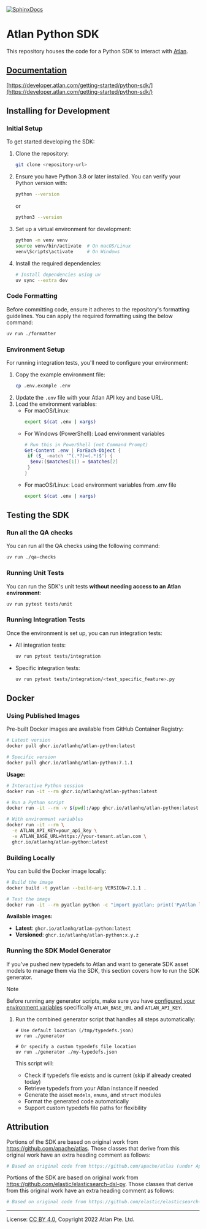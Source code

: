 <!-- SPDX-License-Identifier: CC-BY-4.0 -->
<!-- Copyright 2022 Atlan Pte. Ltd. -->

[![SphinxDocs](https://img.shields.io/badge/sphinx--docs-passing-success)](https://atlanhq.github.io/atlan-python/)

# Atlan Python SDK

This repository houses the code for a Python SDK to interact with [Atlan](https://atlan.com).

## [Documentation](https://developer.atlan.com/getting-started/python-sdk/)

[https://developer.atlan.com/getting-started/python-sdk/](https://developer.atlan.com/getting-started/python-sdk/)

## Installing for Development

### Initial Setup
To get started developing the SDK:

1. Clone the repository:
   ```bash
   git clone <repository-url>
   ```

2. Ensure you have Python 3.8 or later installed. You can verify your Python version with:
   ```bash
   python --version
   ```
   or
   ```bash
   python3 --version
   ```

3. Set up a virtual environment for development:
   ```bash
   python -m venv venv
   source venv/bin/activate  # On macOS/Linux
   venv\Scripts\activate     # On Windows
   ```

4. Install the required dependencies:
   ```bash
   # Install dependencies using uv
   uv sync --extra dev
   ```

### Code Formatting
Before committing code, ensure it adheres to the repository's formatting guidelines. You can apply the required formatting using the below command:

```bash
uv run ./formatter
```

### Environment Setup
For running integration tests, you'll need to configure your environment:

1. Copy the example environment file:
   ```bash
   cp .env.example .env
   ```
2. Update the `.env` file with your Atlan API key and base URL.
3. Load the environment variables:
    - For macOS/Linux:
      ```bash
      export $(cat .env | xargs)
      ```
    - For Windows (PowerShell): Load environment variables
      ```powershell
      # Run this in PowerShell (not Command Prompt)
      Get-Content .env | ForEach-Object {
       if ($_ -match '^(.*?)=(.*)$') {
        $env:($matches[1]) = $matches[2]
       }
      }
      ```
    - For macOS/Linux: Load environment variables from .env file
      ```bash
      export $(cat .env | xargs)
      ```


## Testing the SDK

### Run all the QA checks
You can run all the QA checks using the following command:

```bash
uv run ./qa-checks
```

### Running Unit Tests
You can run the SDK's unit tests **without needing access to an Atlan environment**:

```bash
uv run pytest tests/unit
```

### Running Integration Tests
Once the environment is set up, you can run integration tests:

- All integration tests:
  ```bash
  uv run pytest tests/integration
  ```
- Specific integration tests:
  ```bash
  uv run pytest tests/integration/<test_specific_feature>.py
  ```

## Docker

### Using Published Images

Pre-built Docker images are available from GitHub Container Registry:

```bash
# Latest version
docker pull ghcr.io/atlanhq/atlan-python:latest

# Specific version
docker pull ghcr.io/atlanhq/atlan-python:7.1.1
```

**Usage:**
```bash
# Interactive Python session
docker run -it --rm ghcr.io/atlanhq/atlan-python:latest

# Run a Python script
docker run -it --rm -v $(pwd):/app ghcr.io/atlanhq/atlan-python:latest python your_script.py

# With environment variables
docker run -it --rm \
  -e ATLAN_API_KEY=your_api_key \
  -e ATLAN_BASE_URL=https://your-tenant.atlan.com \
  ghcr.io/atlanhq/atlan-python:latest
```

### Building Locally

You can build the Docker image locally:

```bash
# Build the image
docker build -t pyatlan --build-arg VERSION=7.1.1 .

# Test the image
docker run -it --rm pyatlan python -c "import pyatlan; print('PyAtlan loaded successfully!')"
```

**Available images:**
- **Latest**: `ghcr.io/atlanhq/atlan-python:latest`
- **Versioned**: `ghcr.io/atlanhq/atlan-python:x.y.z`

### Running the SDK Model Generator

If you've pushed new typedefs to Atlan and want to generate SDK asset models to manage them via the SDK, this section covers how to run the SDK generator.

> [!NOTE]
> Before running any generator scripts, make sure you have [configured your environment variables](https://developer.atlan.com/sdks/python/#configure-the-sdk) specifically `ATLAN_BASE_URL` and `ATLAN_API_KEY`.

1. Run the combined generator script that handles all steps automatically:

   ```shell
   # Use default location (/tmp/typedefs.json)
   uv run ./generator

   # Or specify a custom typedefs file location
   uv run ./generator ./my-typedefs.json
   ```

   This script will:
   - Check if typedefs file exists and is current (skip if already created today)
   - Retrieve typedefs from your Atlan instance if needed
   - Generate the asset `models`, `enums`, and `struct` modules
   - Format the generated code automatically
   - Support custom typedefs file paths for flexibility

## Attribution

Portions of the SDK are based on original work from https://github.com/apache/atlas. Those classes that derive from this original work have an extra heading comment as follows:

```python
# Based on original code from https://github.com/apache/atlas (under Apache-2.0 license)
```

Portions of the SDK are based on original work from https://github.com/elastic/elasticsearch-dsl-py. Those classes that derive from this original work have an extra heading comment as follows:

```python
# Based on original code from https://github.com/elastic/elasticsearch-dsl-py.git (under Apache-2.0 license)
```
----
License: [CC BY 4.0](https://creativecommons.org/licenses/by/4.0/),
Copyright 2022 Atlan Pte. Ltd.
